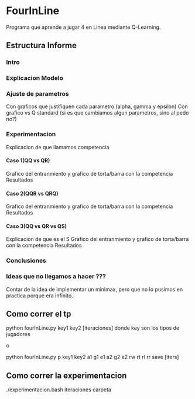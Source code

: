 # FourInLine
Programa que aprende a jugar 4 en Linea mediante Q-Learning.

## Estructura Informe
### Intro
### Explicacion Modelo
### Ajuste de parametros
  Con graficos que justifiquen cada parametro (alpha, gamma y epsilon)
  Con grafico vs Q standard (si es que cambiamos algun parametros, sino al pedo no?)
### Experimentacion
Explicacion de que llamamos competencia
#### Caso 1(QQ vs QR)
Grafico del entranmiento
y grafico de torta/barra con la competencia
Resultados
#### Caso 2(QQR vs QRQ)
Grafico del entranmiento
y grafico de torta/barra con la competencia
Resultados
#### Caso 3(QQ vs QR vs QS)
Explicacion de que es el S
Grafico del entranmiento
y grafico de torta/barra con la competencia
Resultados
### Conclusiones

### Ideas que no llegamos a hacer ???
Contar de la idea de implementar un minimax, pero que no lo pusimos en practica porque era infinito.

## Como correr el tp
python fourInLine.py key1 key2 [iteraciones]
donde key son los tipos de jugadores

o

python fourInLine.py p key1 key2 a1 g1 e1 a2 g2 e2 rw rt rl rr save [iters]


## Como correr la experimentacion
./experimentacion.bash iteraciones carpeta
